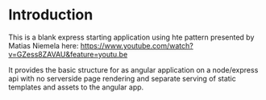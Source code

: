 Introduction
============

This is a blank express starting application using hte pattern presented by Matias Niemela here: https://www.youtube.com/watch?v=GZess8ZAVAU&feature=youtu.be

It provides the basic structure for as angular application on a node/express api with no serverside page rendering and separate serving of static templates and assets to the angular app.